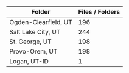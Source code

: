 | Folder               |   Files / Folders |
|----------------------|-------------------|
| Ogden-Clearfield, UT |               196 |
| Salt Lake City, UT   |               244 |
| St. George, UT       |               198 |
| Provo-Orem, UT       |               198 |
| Logan, UT-ID         |                 1 |